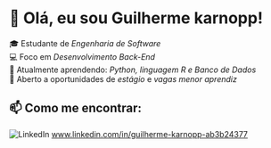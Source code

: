 # 👋 Olá, eu sou Guilherme karnopp!

🎓 Estudante de *Engenharia de Software*  
💻 Foco em *Desenvolvimento Back-End*  
🌱 Atualmente aprendendo: *Python, linguagem R e Banco de Dados*  
🚀 Aberto a oportunidades de *estágio* e *vagas menor aprendiz*

## 📫 Como me encontrar:
![LinkedIn](https://img.shields.io/badge/LinkedIn-000?style=for-the-badge&logo=linkedin&logoColor=0A66C2) www.linkedin.com/in/guilherme-karnopp-ab3b24377
